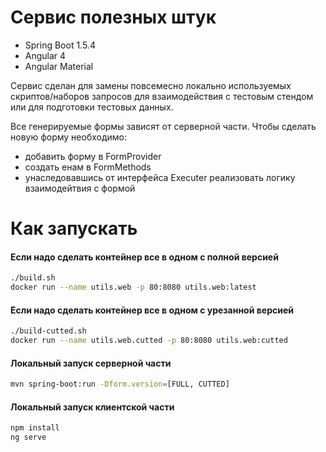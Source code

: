 # Сервис полезных штук

- Spring Boot 1.5.4
- Angular 4
- Angular Material

Сервис сделан для замены повсемесно локально используемых скриптов/наборов запросов для взаимодействия с тестовым стендом или для подготовки тестовых данных.

Все генерируемые формы зависят от серверной части. Чтобы сделать новую форму необходимо: 
 - добавить форму в FormProvider
 - создать енам в FormMethods
 - унаследовавшись от интерфейса Executer реализовать логику взаимодейтвия с формой

# Как запускать

#### Если надо сделать контейнер все в одном с полной версией
```bash
./build.sh
docker run --name utils.web -p 80:8080 utils.web:latest
```

#### Если надо сделать контейнер все в одном с урезанной версией
```bash
./build-cutted.sh
docker run --name utils.web.cutted -p 80:8080 utils.web:cutted
```

#### Локальный запуск серверной части
```bash
mvn spring-boot:run -Dform.version=[FULL, CUTTED]
```

#### Локальный запуск клиентской части
```bash
npm install
ng serve
```